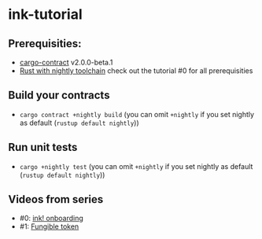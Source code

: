 # ink-tutorial

## Prerequisities:

- [cargo-contract](https://github.com/paritytech/cargo-contract) v2.0.0-beta.1
- [Rust with nightly toolchain](https://www.rust-lang.org/tools/install) check out the tutorial #0 for all prerequisities

## Build your contracts
- `cargo contract +nightly build` (you can omit `+nightly` if you set nightly as default (`rustup default nightly`))

## Run unit tests
- `cargo +nightly test` (you can omit `+nightly` if you set nightly as default (`rustup default nightly`))

## Videos from series

- #0: [ink! onboarding](https://www.youtube.com/watch?v=Rp5XvMM7ba8&t)
- #1: [Fungible token](https://www.youtube.com/watch?v=JDua1vwBR5I)
